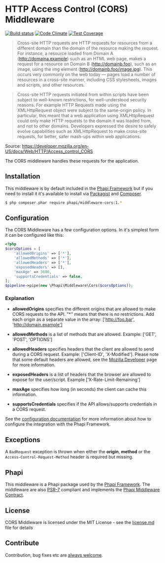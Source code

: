 # HTTP Access Control (CORS) Middleware

[![Build status](https://img.shields.io/travis/phapi/middleware-cors.svg?style=flat-square)](https://travis-ci.org/phapi/middleware-cors)
[![Code Climate](https://img.shields.io/codeclimate/github/phapi/middleware-cors.svg?style=flat-square)](https://codeclimate.com/github/phapi/middleware-cors)
[![Test Coverage](https://img.shields.io/codeclimate/coverage/github/phapi/middleware-cors.svg?style=flat-square)](https://codeclimate.com/github/phapi/middleware-cors/coverage)

> Cross-site HTTP requests are HTTP requests for resources from a different domain than the domain of the resource making the request.  For instance, a resource loaded from Domain A (http://domaina.example) such as an HTML web page, makes a request for a resource on Domain B (http://domainb.foo), such as an image, using the img element (http://domainb.foo/image.jpg).  This occurs very commonly on the web today — pages load a number of resources in a cross-site manner, including CSS stylesheets, images and scripts, and other resources.

> Cross-site HTTP requests initiated from within scripts have been subject to well-known restrictions, for well-understood security reasons.  For example HTTP Requests made using the XMLHttpRequest object were subject to the same-origin policy. In particular, this meant that a web application using XMLHttpRequest could only make HTTP requests to the domain it was loaded from, and not to other domains.  Developers expressed the desire to safely evolve capabilities such as XMLHttpRequest to make cross-site requests, for better, safer mash-ups within web applications.

Source: https://developer.mozilla.org/en-US/docs/Web/HTTP/Access_control_CORS

The CORS middleware handles these requests for the application.

## Installation
This middleware is by default included in the [Phapi Framework](https://github.com/phapi/phapi-framework) but if you need to install it it's available to install via [Packagist](https://packagist.org) and [Composer](https://getcomposer.org).

```bash
$ php composer.phar require phapi/middleware-cors:1.*
```

## Configuration
The CORS Middleware has a few configuration options. In it's simplest form it can be configured like this:

```php
<?php
$corsOptions = [
    'allowedOrigins' => ['*'],
    'allowedMethods' => ['*'],
    'allowedHeaders' => ['*'],
    'exposedHeaders' => [],
    'maxAge' => 3600,
    'supportsCredentials' => false,
];
$pipeline->pipe(new \Phapi\Middleware\Cors($corsOptions));
```

### Explanation
- **allowedOrigins** specifies the different origins that are allowed to make CORS requests to the API. "*" means that there is no restrictions. Add each origin as a separate value in the array: ['http://foo.bar', 'http://domain.example']

- **allowedMethods** is a list of methods that are allowed. Example: ['GET', 'POST', 'OPTIONS']

- **allowedHeaders** specifies headers that the client are allowed to send during a CORS request. Example: ['Client-ID', 'X-Modified']. Please note that some default headers are allowed, see the [Mozilla Developer](https://developer.mozilla.org/en-US/docs/Web/HTTP/Access_control_CORS) page for more information.

- **exposedHeaders** is a list of headers that the browser are allowed to expose for the user/script. Example ['X-Rate-Limit-Remaining']

- **maxAge** specifies how long (in seconds) the client can cache this information.

- **supportsCredentials** specifies if the API allows/supports credentials in a CORS request.

See the [configuration documentation](http://phapi.github.io/docs/started/configuration/) for more information about how to configure the integration with the Phapi Framework.

## Exceptions
A <code>BadRequest</code> exception is thrown when either the **origin**, **method** or the <code>Access-Control-Request-Method</code> header is required but missing.

## Phapi
This middleware is a Phapi package used by the [Phapi Framework](https://github.com/phapi/phapi-framework). The middleware are also [PSR-7](https://github.com/php-fig/http-message) compliant and implements the [Phapi Middleware Contract](https://github.com/phapi/contract).

## License
CORS Middleware is licensed under the MIT License - see the [license.md](https://github.com/phapi/middleware-cors/blob/master/license.md) file for details

## Contribute
Contribution, bug fixes etc are [always welcome](https://github.com/phapi/middleware-cors/issues/new).
